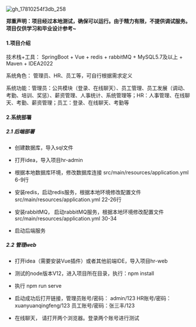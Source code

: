 ![gh_17810254f3db_258](https://github.com/user-attachments/assets/21f6965f-c1a5-4f41-a2fd-dd1380dceb4e)


**郑重声明：项目经过本地测试，确保可以运行。由于精力有限，不提供调试服务。项目仅供学习和毕业设计参考~**

#### 1.项目介绍

技术栈+工具： SpringBoot + Vue + redis + rabbitMQ + MySQL5.7及以上 + Maven + IDEA2022

系统角色： 管理员、HR、员工等，可自行根据需求定义

系统功能：管理员：公共模块（登录、在线聊天）、员工管理、员工发展（调动、考勤、培训、奖惩）、薪资管理、人事统计、系统管理等；HR：人事管理、在线聊天、考勤、薪资管理；员工：登录、在线聊天、考勤等

#### 2.系统部署

##### 2.1 后端部署

- 创建数据库，导入sql文件

- 打开idea，导入项目hr-admin

- 根据本地数据库环境，修改数据库连接 src/main/resources/application.yml  6-9行

- 安装redis，启动redis服务，根据本地环境修改配置文件src/main/resources/application.yml  22-26行

- 安装rabbitMQ， 启动rabbitMQ服务，根据本地环境修改配置文件src/main/resources/application.yml  30-34

- 启动后端服务

##### 2.2 管理web

- 打开idea（需要安装Vue插件）或者其他前端IDE，导入项目hr-web

- 测试的node版本V12，进入项目所在目录，执行：npm install

- 执行 npm run serve

- 启动成功后打开链接，管理员账号/密码： admin/123  HR账号/密码：xuanyuanqingfeng/123   员工账号/密码：张三丰/123

- 在线聊天， 请打开两个浏览器。登录两个账号进行测试
